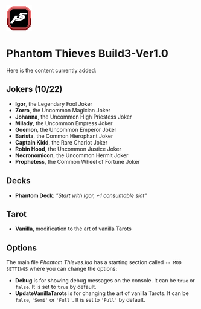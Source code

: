 ![image info](./assets/2x/modicon.png)
# Phantom Thieves Build3-Ver1.0
Here is the content currently added:
## Jokers (10/22)
- **Igor**, the Legendary Fool Joker
- **Zorro**, the Uncommon Magician Joker
- **Johanna**, the Uncommon High Priestess Joker
- **Milady**, the Uncommon Empress Joker
- **Goemon**, the Uncommon Emperor Joker
- **Barista**, the Common Hierophant Joker
- **Captain Kidd**, the Rare Chariot Joker
- **Robin Hood**, the Uncommon Justice Joker
- **Necronomicon**, the Uncommon Hermit Joker
- **Prophetess**, the Common Wheel of Fortune Joker
## Decks
- **Phantom Deck**: *"Start with Igor, +1 consumable slot"*
## Tarot
- **Vanilla**, modification to the art of vanilla Tarots

## Options
The main file *Phantom Thieves.lua* has a starting section called `-- MOD SETTINGS` where you can change the options:  
- **Debug** is for showing debug messages on the console. It can be `true` or `false`. It is set to `true` by default.  
- **UpdateVanillaTarots** is for changing the art of vanilla Tarots. It can be `false`, `'Semi'` or `'Full'`. It is set to `'Full'` by default.
